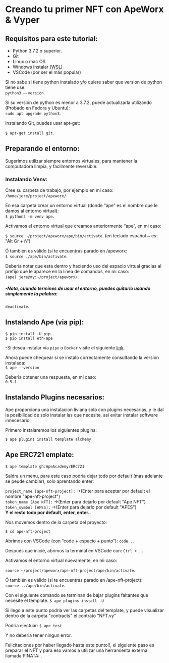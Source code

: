 # Creando tu primer NFT con ApeWorx & Vyper

## Requisitos para este tutorial:

-   Python 3.7.2 o superior.
-   Git
-   Linux o mac OS.
-   Windows instalar [(WSL)](https://learn.microsoft.com/en-us/windows/wsl/install)
-   VSCode (por ser el más popular)

Si no sabe si tiene python instalado y/o quiere saber que version de python tiene use:  
`python3 –-version`.

Si su versión de python es menor a 3.7.2, puede actualizarla utilizando (Probado en Fedora y Ubuntu):  
`sudo apt upgrade python3`.

Instalando Git, puedes usar apt-get:

`$ apt-get install git`.

## Preparando el entorno:

Sugerimos utilizar siempre entornos virtuales, para mantener la computadora limpia, y facilmente reversible:

### Instalando Venv:

Cree su carpeta de trabajo, por ejemplo en mi caso:  
`/home/jere/project/apeworx/`.

En esa carpeta crear un entorno virtual (donde “ape” es el nombre que le damos al entorno virtual):  
`$ python3 -m venv ape`.

Activamos el entorno virtual que creamos anteriormente “ape”, en mi caso:

`$ source ~/project/apeworx/ape/bin/activate`.
(en teclado español ~ es: "Alt Gr + ñ")

Ó también es válido (si te encuentras parado en /apeworx:  
`$ source ./ape/bin/activate`.

Debería notar que esta dentro y haciendo uso del espacio virtual gracias al prefijo que le aparece en la línea de comandos, en mi caso:  
`(ape) jere@my:~/project/apeworx/`.

##### -Nota, cuando termines de usar el entorno, puedes quitarlo usando simplemente la palabra:

`deactivate`.

## Instalando Ape (via pip):

```
$ pip install -U pip
$ pip install eth-ape
```

-Si desea instalar via `pipx` o `Docker` visite el siguiente [link](https://docs.apeworx.io/ape/stable/userguides/quickstart.html#installation).

Ahora puede chequear si se instalo correctamente consultando la version instalada:  
`$ ape --version`

Deberia obtener una respuesta, en mi caso:  
`0.5.1`

## Instalando Plugins necesarios:

Ape proporciona una instalacion liviana solo con plugins necesarias, y le dal la posibilidad de solo instalar las que necesite,
asi evitar instalar software innecesario.

Primero instalaremos los siguientes plugins:

```
$ ape plugins install template alchemy
```

## Ape ERC721 emplate:

```
$ ape template gh:ApeAcademy/ERC721
```

Saldra un menu, para este caso podria dejar todo por default (mas adelante se peude cambiar), solo aprentando enter:

`project_name [ape-nft-project]:` ->(Enter para aceptar por default el nombre "ape-nft-project")  
`token_name [Ape NFT]:` ->(Enter para dejarlo por default "Ape NFT")  
`token_symbol [APES]:` ->(Enter para dejarlo por default "APES")  
**Y el resto todo por default, enter, enter..**

Nos movemos dentro de la carpeta del proyecto:

```
$ cd ape-nft-project
```

Abrimos con VSCode (con “code + espacio + punto”):
`code .`.

Después que inicie, abrimos la terminal en VSCode con:
`Ctrl + ` `.

Activamos el entorno virtual nuevamente, en mi caso:

`source ~/project/apeworx/ape-nft-project/ape/bin/activate`.

Ó también es válido (si te encuentras parado en /ape-nft-project):  
`source ../ape/bin/activate`.

Con el siguiente comando se terminan de bajar plugins faltantes que necesite el template.
`$ ape plugins install -U `

Si llego a este punto podria ver las carpetas del template, y puede visualizar dentro de la carpeta "contracts" el contrato "NFT.vy"

Podria ejectuar:
`$ ape test`

Y no deberia tener ningun error.

Felicitaciones por haber llegado hasta este punto!!, el siguiente paso es preparar el NFT y para eso vamos a utilizar una herramienta externa llamada PINATA:
.
